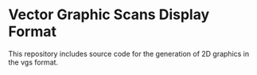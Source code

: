 # Vector Graphic Scans Display Format

This repository includes source code for the generation of 2D graphics in the vgs format.
